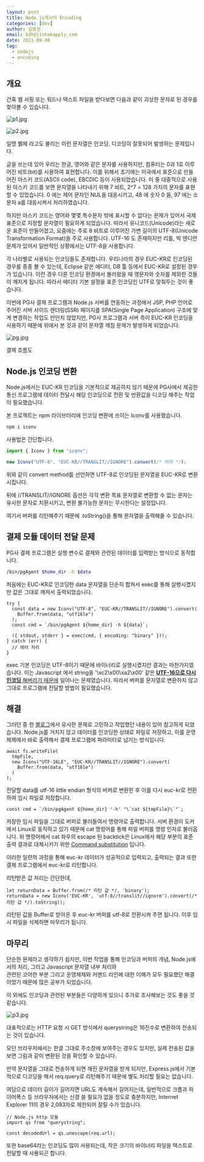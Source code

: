 ```yaml
---
layout: post
title: Node.js에서의 Encoding
categories: [dev]
author: 김동현
email: kdh@jinhakapply.com
date: 2021-09-30
tag:
  - nodejs
  - encoding
---
```


## 개요

간혹 웹 서핑 또는 워드나 텍스트 파일을 받다보면 다음과 같이 괴상한 문자로 된 경우를 찾아볼 수 있습니다.

![p1.jpg](/assets/img/posts/dev/2021-09-30-encoding/p1.jpg)

![p2.jpg](/assets/img/posts/dev/2021-09-30-encoding/p2.jpg)

일명 뷁체 라고도 불리는 이런 문자열은 인코딩, 디코딩이 잘못되어 발생하는 문제입니다.

글을 쓰는데 있어 우리는 한글, 영어와 같은 문자를 사용하지만, 컴퓨터는 0과 1로 이루어진 비트(bit)를 사용하여 표현합니다. 이를 위해서 초기에는 미국에서 표준으로 만들어진 아스키 코드(ASCII code), EBCDIC 등이 사용되었습니다. 이 중 대중적으로 사용된 아스키 코드를 보면 문자열을 나타내기 위해 7 비트, 2^7 = 128 가지의 문자를 표현할 수 있었습니다. 0 에는 제어 문자인 NUL을 대응시키고, 48 에 숫자 0 을, 97 에는 소문자 a를 대응시켜서 처리하였습니다.

하지만 아스키 코드는 영어와 몇몇 특수문자 밖에 표시할 수 없다는 문제가 있어서 국제 표준으로 지정할 문자열이 필요하게 되었습니다. 따라서 유니코드(Unicode)라는 새로운 표준이 만들어졌고, 요즘에는 주로 8 비트로 이루어진 가변 길이의 UTF-8(Unicode Transformation Format)을 주로 사용합니다. UTF-16 도 존재하지만 리틀, 빅 엔디안 문제가 있어서 일반적인 상황에서는 UTF-8을 사용합니다.

각 나라별로 사용되는 인코딩들도 존재합니다. 우리나라의 경우 EUC-KR로 인코딩된 경우를 종종 볼 수 있는데, Eclipse 같은 에디터, DB 툴 등에서 EUC-KR로 설정된 경우가 있습니다. 이런 경우 다른 인코딩 환경에서 불러왔을 때 영문자와 숫자를 제외한 것들이 깨지게 됩니다. 따라서 에디터 기본 설정을 표준 인코딩인 UTF로 맞춰두는 것이 좋습니다.

이번에 PG사 결제 프로그램과 Node.js 서버를 연동하는 과정에서 JSP, PHP 언어로 주어진 서버 사이드 렌더링(SSR) 페이지를 SPA(Single Page Application) 구조에 맞게 변경하는 작업도 만만치 않았지만, PG사 프로그램과 서버 측이 EUC-KR 인코딩을 사용하기 때문에 위에서 본 것과 같이 문자열 깨짐 문제가 발생하게 되었습니다.

![pg.jpg](/assets/img/posts/dev/2021-09-30-encoding/pg.jpg)

결제 흐름도

## Node.js 인코딩 변환

Node.js에서는 EUC-KR 인코딩을 기본적으로 제공하지 않기 때문에 PG사에서 제공한 통신 프로그램에 데이터 전달시 해당 인코딩으로 전환 및 반환값을 디코딩 해주는 작업이 필요했습니다.

본 프로젝트는 npm 라이브러리에 인코딩 변환에 쓰이는 Iconv를 사용했습니다.

```jsx
npm i iconv
```

사용법은 간단합니다.

```jsx
import { Iconv } from "iconv";

new Iconv("UTF-8", "EUC-KR//TRANSLIT//IGNORE").convert(/* 버퍼 */);
```

위와 같이 convert method를 선언하면 UTF-8로 인코딩된 문자열을 EUC-KR로 변환시킵니다.

뒤에 //TRANSLIT//IGNORE 옵션은 각각 변환 목표 문자열로 변환할 수 없는 문자는 유사한 문자로 치환시키고, 변환 불가능한 문자는 무시한다는 설정입니다.

여기서 버퍼를 리턴해주기 때문에 .toString()을 통해 문자열을 출력해줄 수 있습니다.

## 결제 모듈 데이터 전달 문제

PG사 결제 프로그램은 실행 변수로 결제와 관련된 데이터를 입력받는 방식으로 동작합니다.

```bash
/bin/pgAgent $home_dir -h $data
```

처음에는 EUC-KR로 인코딩한 data 문자열을 단순히 합쳐서 exec를 통해 실행시켰지만 값은 그대로 깨져서 출력되었습니다.

```tsx
try {
  const data = new Iconv("UTF-8", "EUC-KR//TRANSLIT//IGNORE").convert(
    Buffer.from(data, "utf16le")
  );
  const cmd = `/bin/pgAgent ${home_dir} -h ${data}`;

  ({ stdout, stderr } = exec(cmd, { encoding: "binary" }));
} catch (err) {
  // 에러 처리
}
```

exec 기본 인코딩은 UTF-8이기 때문에 바이너리로 실행시켰지만 결과는 마찬가지였습니다. 이는 Javascript 에서 string을 '\xc2\x00\xa2\x00' 같은 [**UTF-16으로 다시 인코딩** 해버리기 때문에](https://github.com/Microsoft/TypeScript/wiki/FAQ#why-are-functions-returning-non-void-assignable-to-function-returning-void) 일어나는 문제였습니다. 따라서 버퍼를 문자열로 변환하지 않고 그대로 프로그램에 전달할 방법이 필요했습니다.

## 해결

그러던 중 한 [블로그](https://velog.io/@leejh3224/%EC%82%BD%EC%A7%88%EA%B8%B0%EB%A1%9D1-EUC-KR-%EC%9D%B8%EC%BD%94%EB%94%A9-hash-link-qcjwbdo7d1)에서 유사한 문제로 고민하고 작업했던 내용이 있어 참고하게 되었습니다. Node.js를 거치지 않고 데이터를 인코딩한 상태로 파일로 저장하고, 이를 운영체제에서 바로 출력해서 결제 프로그램에 파라미터로 넘기는 방식입니다.

```tsx
await fs.writeFile(
  tmpFile,
  new Iconv("UTF-16LE", "EUC-KR//TRANSLIT//IGNORE").convert(
    Buffer.from(data, "utf16le")
  )
);
```

전달할 data를 utf-16 little endian 형식의 버퍼로 변환한 후 이를 다시 euc-kr로 전환하여 임시 파일로 저장합니다.

```tsx
const cmd = `/bin/pgAgent ${home_dir} '-h' "\`cat ${tmpFile}\`"`;
```

저장한 임시 파일을 그대로 버퍼로 불러들여서 명령어로 출력합니다. 서버 환경이 도커에서 Linux로 동작하고 있기 때문에 cat 명령어를 통해 파일 버퍼를 명령 인자로 불러옵니다. 위 명령어에서 cat 좌우의 escape 된 backtick은 Linux에서 해당 부분의 표준 출력 결과로 대체시키기 위한 [Command substitution](http://www.gnu.org/software/bash/manual/html_node/Command-Substitution.html) 입니다.

이러한 일련의 과정을 통해 euc-kr 데이터가 성공적으로 입력되고, 출력되는 결과 또한 결제 프로그램에서 euc-kr로 리턴합니다.

리턴받은 값 처리는 간단한데,

```tsx
let returnData = Buffer.from(/* 리턴 값 */, 'binary');
returnData = new Iconv('EUC-KR', 'utf-8//translit//ignore').convert(/* 리턴 값 */).toString();
```

리턴된 값을 Buffer로 받아온 후 euc-kr 버퍼를 utf-8로 전환시켜 주면 됩니다. 이후 임시 파일을 삭제하면 마무리가 됩니다.

## 마무리

단순한 문제라고 생각하기 쉽지만, 이번 작업을 통해 인코딩과 버퍼의 개념, Node.js에서의 처리, 그리고 Javascript 문자열 내부 처리와  
관련된 코어한 부분 그리고 운영체제와 커맨드 라인에 대한 이해가 모두 필요했던 해결이었기 때문에 많은 공부가 되었습니다.

이 외에도 인코딩과 관련된 부분들은 다양하게 있으니 추가로 조사해보는 것도 좋을 것 같습니다.

![p3.jpg](/assets/img/posts/dev/2021-09-30-encoding/p3.jpg)

대표적으로는 HTTP 요청 시 GET 방식에서 querystring은 16진수로 변환하여 전송되는 것이 있습니다.

모던 브라우저에서는 한글 그대로 주소창에 보여주는 경우도 있지만, 실제 전송된 값을 보면 그림과 같이 변환된 것을 확인할 수 있습니다.

만약 문자열을 그대로 전송하게 되면 깨진 문자열을 받게 되지만, Express.js에서 기본적으로 디코딩을 해서 req.query로 리턴해주기 때문에 별도 처리할 필요는 없습니다.

여담으로 데이터 길이가 길어지면 URL도 계속해서 길어지는데, 일반적으로 크롬과 파이어폭스 등 브라우저에서는 신경 쓸 필요가 없을 정도로 충분하지만, Internet Explorer 11의 경우 2,083자로 제한되어 잘릴 수가 있습니다.

```tsx
// Node.js http 모듈
import qs from "querystring";

const decodedUrl = qs.unescape(req.url);
```

또한 base64라는 인코딩도 많이 사용되는데, 작은 크기의 바이너리 파일을 텍스트로 전달할 때 사용되곤 합니다.
